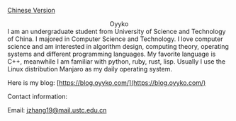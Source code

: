[Chinese Version](../index_cn)
<center>
Oyyko    
</center>
I am an undergraduate student from University of Science and Technology of China. I majored in Computer Science and Technology. I love computer science and am interested in algorithm design, computing theory, operating systems and different programming languages. My favorite language is C++, meanwhile I am familiar with python, ruby, rust, lisp. Usually I use the Linux distribution Manjaro as my daily operating system.

Here is my blog: [https://blog.oyyko.com/](https://blog.oyyko.com/)





Contact information:

Email: jzhang19@mail.ustc.edu.cn



